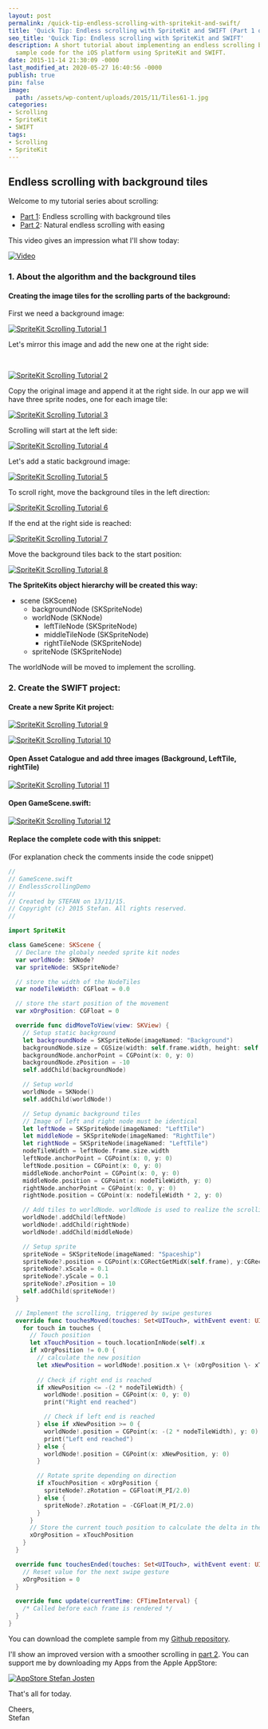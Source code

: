 ```yaml
---
layout: post
permalink: /quick-tip-endless-scrolling-with-spritekit-and-swift/
title: 'Quick Tip: Endless scrolling with SpriteKit and SWIFT (Part 1 of 2)'
seo_title: 'Quick Tip: Endless scrolling with SpriteKit and SWIFT'
description: A short tutorial about implementing an endless scrolling background and
  sample code for the iOS platform using SpriteKit and SWIFT.
date: 2015-11-14 21:30:09 -0000
last_modified_at: 2020-05-27 16:40:56 -0000
publish: true
pin: false
image:
  path: /assets/wp-content/uploads/2015/11/Tiles61-1.jpg
categories:
- Scrolling
- SpriteKit
- SWIFT
tags:
- Scrolling
- SpriteKit
---
```

## Endless scrolling with background tiles

Welcome to my tutorial series about scrolling:

  * [Part 1](/quick-tip-endless-scrolling-with-spritekit-and-swift): Endless scrolling with background tiles
  * [Part 2](/quick-tip-endless-scrolling-spritekit-swift-part-2-4): Natural endless scrolling with easing

This video gives an impression what I'll show today:

[![Video](/assets/wp-content/uploads/Videos/uYVqG8Y8rLU.png)](https://youtu.be/uYVqG8Y8rLU)

### 1. About the algorithm and the background tiles

#### Creating the image tiles for the scrolling parts of the background:

First we need a background image:

[![SpriteKit Scrolling Tutorial 1](/assets/wp-content/uploads/2015/11/Tiles1.png)](/assets/wp-content/uploads/2015/11/Tiles11-1.jpg)

Let's mirror this image and add the new one at the right side:

 

[![SpriteKit Scrolling Tutorial 2](/assets/wp-content/uploads/2015/11/Tiles2.png)](/assets/wp-content/uploads/2015/11/Tiles21-1.jpg)

Copy the original image and append it at the right side. In our app we will have three sprite nodes, one for each image tile:

[![SpriteKit Scrolling Tutorial 3](/assets/wp-content/uploads/2015/11/Tiles3-1.jpg)](/assets/wp-content/uploads/2015/11/Tiles31.png)

Scrolling will start at the left side:

[![SpriteKit Scrolling Tutorial 4](/assets/wp-content/uploads/2015/11/Tiles4-1.jpg)](/assets/wp-content/uploads/2015/11/Tiles41.png)

Let's add a static background image:

[![SpriteKit Scrolling Tutorial 5](/assets/wp-content/uploads/2015/11/Tiles5-1.jpg)](/assets/wp-content/uploads/2015/11/Tiles51-1.jpg)

To scroll right, move the background tiles in the left direction:

[![SpriteKit Scrolling Tutorial 6](/assets/wp-content/uploads/2015/11/Tiles6-1.jpg)](/assets/wp-content/uploads/2015/11/Tiles61-1.jpg)

If the end at the right side is reached:

[![SpriteKit Scrolling Tutorial 7](/assets/wp-content/uploads/2015/11/Tiles7-1.jpg)](/assets/wp-content/uploads/2015/11/Tiles71-1.jpg)

Move the background tiles back to the start position:

[![SpriteKit Scrolling Tutorial 8](/assets/wp-content/uploads/2015/11/Tiles8-1.jpg)](/assets/wp-content/uploads/2015/11/Tiles81-1.jpg)

**The SpriteKits object hierarchy will be created this way:**

  * scene (SKScene) 
    * backgroundNode (SKSpriteNode)
    * worldNode (SKNode) 
      * leftTileNode (SKSpriteNode)
      * middleTileNode (SKSpriteNode)
      * rightTileNode (SKSpriteNode)
    * spriteNode (SKSpriteNode)



The worldNode will be moved to implement the scrolling.

### 2. Create the SWIFT project:

#### Create a new Sprite Kit project:

[![SpriteKit Scrolling Tutorial 9](/assets/wp-content/uploads/2015/11/Screen-Shot-2015-11-13-at-18.13.14.png)](/assets/wp-content/uploads/2015/11/Screen-Shot-2015-11-13-at-18.13.14.png)

[![SpriteKit Scrolling Tutorial 10](/assets/wp-content/uploads/2015/11/Screen-Shot-2015-11-13-at-18.14.00.png)](/assets/wp-content/uploads/2015/11/Screen-Shot-2015-11-13-at-18.14.00.png)

#### Open Asset Catalogue and add three images (Background, LeftTile, rightTile)

[![SpriteKit Scrolling Tutorial 11](/assets/wp-content/uploads/2015/11/Screen-Shot-2015-11-13-at-18.27.58-1.jpg)](/assets/wp-content/uploads/2015/11/Screen-Shot-2015-11-13-at-18.27.58-1.jpg)

#### Open GameScene.swift:

[![SpriteKit Scrolling Tutorial 12](/assets/wp-content/uploads/2015/11/Screen-Shot-2015-11-13-at-18.14.43-1.jpg)](/assets/wp-content/uploads/2015/11/Screen-Shot-2015-11-13-at-18.14.43-1.jpg)

#### Replace the complete code with this snippet:

(For explanation check the comments inside the code snippet) 

```swift
//
// GameScene.swift
// EndlessScrollingDemo
//
// Created by STEFAN on 13/11/15.
// Copyright (c) 2015 Stefan. All rights reserved.
//

import SpriteKit

class GameScene: SKScene {
  // Declare the globaly needed sprite kit nodes
  var worldNode: SKNode?
  var spriteNode: SKSpriteNode?

  // store the width of the NodeTiles
  var nodeTileWidth: CGFloat = 0.0

  // store the start position of the movement
  var xOrgPosition: CGFloat = 0

  override func didMoveToView(view: SKView) {
    // Setup static background
    let backgroundNode = SKSpriteNode(imageNamed: "Background")
    backgroundNode.size = CGSize(width: self.frame.width, height: self.frame.height)
    backgroundNode.anchorPoint = CGPoint(x: 0, y: 0)
    backgroundNode.zPosition = -10
    self.addChild(backgroundNode)

    // Setup world
    worldNode = SKNode()
    self.addChild(worldNode!)

    // Setup dynamic background tiles
    // Image of left and right node must be identical
    let leftNode = SKSpriteNode(imageNamed: "LeftTile")
    let middleNode = SKSpriteNode(imageNamed: "RightTile")
    let rightNode = SKSpriteNode(imageNamed: "LeftTile")
    nodeTileWidth = leftNode.frame.size.width
    leftNode.anchorPoint = CGPoint(x: 0, y: 0)
    leftNode.position = CGPoint(x: 0, y: 0)
    middleNode.anchorPoint = CGPoint(x: 0, y: 0)
    middleNode.position = CGPoint(x: nodeTileWidth, y: 0)
    rightNode.anchorPoint = CGPoint(x: 0, y: 0)
    rightNode.position = CGPoint(x: nodeTileWidth * 2, y: 0)

    // Add tiles to worldNode. worldNode is used to realize the scrolling
    worldNode!.addChild(leftNode)
    worldNode!.addChild(rightNode)
    worldNode!.addChild(middleNode)

    // Setup sprite
    spriteNode = SKSpriteNode(imageNamed: "Spaceship")
    spriteNode?.position = CGPoint(x:CGRectGetMidX(self.frame), y:CGRectGetMidY(self.frame))
    spriteNode?.xScale = 0.1
    spriteNode?.yScale = 0.1
    spriteNode?.zPosition = 10
    self.addChild(spriteNode!)
  }

  // Implement the scrolling, triggered by swipe gestures
  override func touchesMoved(touches: Set<UITouch>, withEvent event: UIEvent?) {
    for touch in touches {
      // Touch position
      let xTouchPosition = touch.locationInNode(self).x
      if xOrgPosition != 0.0 {
        // calculate the new position
        let xNewPosition = worldNode!.position.x \+ (xOrgPosition \- xTouchPosition)
        
        // Check if right end is reached
        if xNewPosition <= -(2 * nodeTileWidth) {
          worldNode!.position = CGPoint(x: 0, y: 0)
          print("Right end reached")

          // Check if left end is reached
        } else if xNewPosition >= 0 {
          worldNode!.position = CGPoint(x: -(2 * nodeTileWidth), y: 0)
          print("Left end reached")
        } else {
          worldNode!.position = CGPoint(x: xNewPosition, y: 0)
        }

        // Rotate sprite depending on direction
        if xTouchPosition < xOrgPosition {
          spriteNode?.zRotation = CGFloat(M_PI/2.0)
        } else {
          spriteNode?.zRotation = -CGFloat(M_PI/2.0)
        }
      }
      // Store the current touch position to calculate the delta in the next iteration
      xOrgPosition = xTouchPosition
    }
  }

  override func touchesEnded(touches: Set<UITouch>, withEvent event: UIEvent?) {
    // Reset value for the next swipe gesture
    xOrgPosition = 0
  }

  override func update(currentTime: CFTimeInterval) {
    /* Called before each frame is rendered */
  }
}
```

You can download the complete sample from my [Github repository](https://github.com/stfnjstn/EndlessScrollingDemo).

I'll show an improved version with a smoother scrolling in [part 2](/how-to-implement-a-space-shooter-with-spritekit-and-swift-part-4-collision-detection86). You can support me by downloading my Apps from the Apple AppStore:

[![AppStore Stefan Josten](/assets/wp-content/uploads/2015/11/AppStore1.png)](https://itunes.apple.com/developer/stefan-josten/id949662361)   
  
That's all for today.

Cheers,   
Stefan
